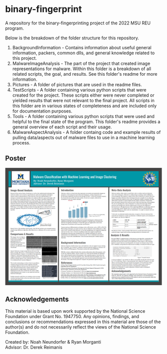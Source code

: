 # binary-fingerprint
A repository for the binary-fingerprinting project of the 2022 MSU REU program.  

Below is the breakdown of the folder structure for this repository.  
1. BackgroundInformation - Contains information about useful general information, packers, common dlls, and general knowledge related to this project.
2. MalwareImageAnalysis - The part of the project that created image representations for malware. Within this folder is a breakdown of all related scripts, the goal, and results. See this folder's readme for more information.
3. Pictures - A folder of pictures that are used in the readme files.
4. TestScripts - A folder containing various python scripts that were created for the project. These scripts either were never completed or yielded results that were not relevant to the final project. All scripts in this folder are in various states of completeness and are included only for documentation purposes.
5. Tools - A folder containing various python scripts that were used and helpful to the final state of the program. This folder's readme provides a general overview of each script and their usage. 
6. MalwareAspectAnalysis - A folder containg code and example results of pulling data/aspects out of malware files to use in a machine learning process. 

## Poster
![Poster](Pictures/Poster.PNG)

## Acknowledgements
This material is based upon work supported by the National Science Foundation under Grant No. 1947750. Any opinions, findings, and conclusions or recommendations expressed in this material are those of the author(s) and do not necessarily reflect the views of the National Science Foundation.  

Created by: Noah Neundorfer & Ryan Morganti  
Advisor: Dr. Derek Reimanis
